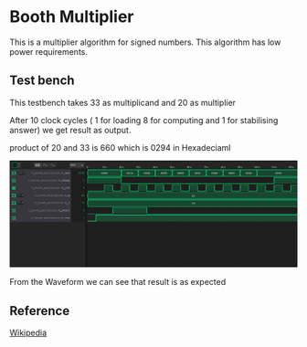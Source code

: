 # Booth Multiplier
This is a multiplier algorithm for signed numbers. This algorithm has low power requirements.

## Test bench
This testbench takes 33 as multiplicand and 20 as multiplier

After 10 clock cycles ( 1 for loading 8 for computing and 1 for stabilising answer) we get result as output.

product of 20 and 33 is 660 which is 0294 in Hexadeciaml

![Test Bench Result image](../images/booth_multiplier_2.png "Wave form")

From the Waveform we can see that result is as expected

## Reference
[Wikipedia](https://en.wikipedia.org/wiki/Booth%27s_multiplication_algorithm)